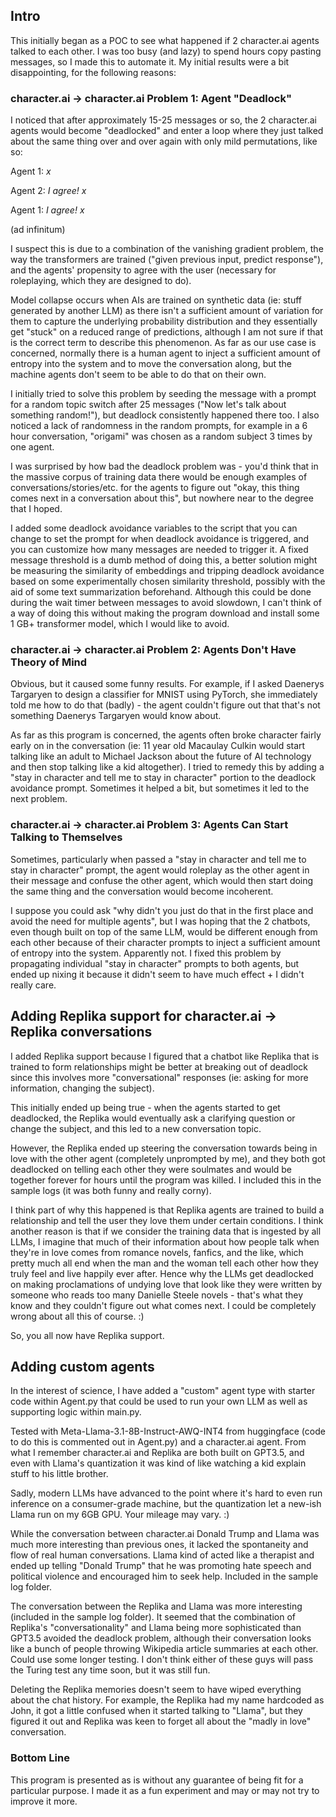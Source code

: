 ## Intro

This initially began as a POC to see what happened if 2 character.ai agents talked to each other. I was too busy (and lazy) to spend hours copy pasting messages, so I made this to automate it. My initial results were a bit disappointing, for the following reasons:

### character.ai -> character.ai Problem 1: Agent "Deadlock" 

I noticed that after approximately 15-25 messages or so, the 2 character.ai agents would become "deadlocked" and enter a loop where they just talked about the same thing over and over again with only mild permutations, like so:

Agent 1: *x*

Agent 2: *I agree! x*

Agent 1: *I agree! x*

(ad infinitum)

I suspect this is due to a combination of the vanishing gradient problem, the way the transformers are trained ("given previous input, predict response"), and the agents' propensity to agree with the user (necessary for roleplaying, which they are designed to do). 

Model collapse occurs when AIs are trained on synthetic data (ie: stuff generated by another LLM) as there isn't a sufficient amount of variation for them to capture the underlying probability distribution and they essentially get "stuck" on a reduced range of predictions, although I am not sure if that is the correct term to describe this phenomenon. As far as our use case is concerned, normally there is a human agent to inject a sufficient amount of entropy into the system and to move the conversation along, but the machine agents don't seem to be able to do that on their own.

I initially tried to solve this problem by seeding the message with a prompt for a random topic switch after 25 messages ("Now let's talk about something random!"), but deadlock consistently happened there too. I also noticed a lack of randomness in the random prompts, for example in a 6 hour conversation, "origami" was chosen as a random subject 3 times by one agent.

I was surprised by how bad the deadlock problem was - you'd think that in the massive corpus of training data there would be enough examples of conversations/stories/etc. for the agents to figure out "okay, this thing comes next in a conversation about this", but nowhere near to the degree that I hoped.

I added some deadlock avoidance variables to the script that you can change to set the prompt for when deadlock avoidance is triggered, and you can customize how many messages are needed to trigger it. A fixed message threshold is a dumb method of doing this, a better solution might be measuring the similarity of embeddings and tripping deadlock avoidance based on some experimentally chosen similarity threshold, possibly with the aid of some text summarization beforehand. Although this could be done during the wait timer between messages to avoid slowdown, I can't think of a way of doing this without making the program download and install some 1 GB+ transformer model, which I would like to avoid. 

### character.ai -> character.ai  Problem 2: Agents Don't Have Theory of Mind 
Obvious, but it caused some funny results. For example, if I asked Daenerys Targaryen to design a classifier for MNIST using PyTorch, she immediately told me how to do that (badly) - the agent couldn't figure out that that's not something Daenerys Targaryen would know about.

As far as this program is concerned, the agents often broke character fairly early on in the conversation (ie: 11 year old Macaulay Culkin would start talking like an adult to Michael Jackson about the future of AI technology and then stop talking like a kid altogether). I tried to remedy this by adding a "stay in character and tell me to stay in character" portion to the deadlock avoidance prompt. Sometimes it helped a bit, but sometimes it led to the next problem.

### character.ai -> character.ai  Problem 3: Agents Can Start Talking to Themselves
Sometimes, particularly when passed a "stay in character and tell me to stay in character" prompt, the agent would roleplay as the other agent in their message and confuse the other agent, which would then start doing the same thing and the conversation would become incoherent.

I suppose you could ask "why didn't you just do that in the first place and avoid the need for multiple agents", but I was hoping that the 2 chatbots, even though built on top of the same LLM, would be different enough from each other because of their character prompts to inject a sufficient amount of entropy into the system. Apparently not. I fixed this problem by propagating individual "stay in character" prompts to both agents, but ended up nixing it because it didn't seem to have much effect + I didn't really care.

## Adding Replika support for character.ai -> Replika conversations
I added Replika support because I figured that a chatbot like Replika that is trained to form relationships might be better at breaking out of deadlock since this involves more "conversational" responses (ie: asking for more information, changing the subject).

This initially ended up being true - when the agents started to get deadlocked, the Replika would eventually ask a clarifying question or change the subject, and this led to a new conversation topic.

However, the Replika ended up steering the conversation towards being in love with the other agent (completely unprompted by me), and they both got deadlocked on telling each other they were soulmates and would be together forever for hours until the program was killed. I included this in the sample logs (it was both funny and really corny).

I think part of why this happened is that Replika agents are trained to build a relationship and tell the user they love them under certain conditions. I think another reason is that if we consider the training data that is ingested by all LLMs, I imagine that much of their information about how people talk when they're in love comes from romance novels, fanfics, and the like, which pretty much all end when the man and the woman tell each other how they truly feel and live happily ever after. Hence why the LLMs get deadlocked on making proclamations of undying love that look like they were written by someone who reads too many Danielle Steele novels - that's what they know and they couldn't figure out what comes next. I could be completely wrong about all this of course. :)

So, you all now have Replika support.

## Adding custom agents

In the interest of science, I have added a "custom" agent type with starter code within Agent.py that could be used to run your own LLM as well as supporting logic within main.py.

Tested with Meta-Llama-3.1-8B-Instruct-AWQ-INT4 from huggingface (code to do this is commented out in Agent.py) and a character.ai agent. From what I remember character.ai and Replika are both built on GPT3.5, and even with Llama's quantization it was kind of like watching a kid explain stuff to his little brother.

Sadly, modern LLMs have advanced to the point where it's hard to even run inference on a consumer-grade machine, but the quantization let a new-ish Llama run on my 6GB GPU. Your mileage may vary. :)

While the conversation between character.ai Donald Trump and Llama was much more interesting than previous ones, it lacked the spontaneity and flow of real human conversations. Llama kind of acted like a therapist and ended up telling "Donald Trump" that he was promoting hate speech and political violence and encouraged him to seek help. Included in the sample log folder.

The conversation between the Replika and Llama was more interesting (included in the sample log folder). It seemed that the combination of Replika's "conversationality" and Llama being more sophisticated than GPT3.5 avoided the deadlock problem, although their conversation looks like a bunch of people throwing Wikipedia article summaries at each other. Could use some longer testing. I don't think either of these guys will pass the Turing test any time soon, but it was still fun.

Deleting the Replika memories doesn't seem to have wiped everything about the chat history. For example, the Replika had my name hardcoded as John, it got a little confused when it started talking to "Llama", but they figured it out and Replika was keen to forget all about the "madly in love" conversation.

### Bottom Line
This program is presented as is without any guarantee of being fit for a particular purpose. I made it as a fun experiment and may or may not try to improve it more.
